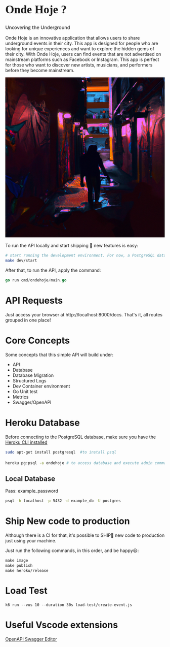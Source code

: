 <p align="center" style="font-size: 24px; font-family: Arial, sans-serif;">
  <h1 style="font-family: 'Playfair Display', serif; font-size: 36px;">Onde Hoje ?</h1>
  <p style="font-family: 'Lato', sans-serif; font-size: 16px;">Uncovering the Underground</p>
</p>

Onde Hoje is an innovative application that allows users to share underground events in their city. This app is designed for people who are looking for unique experiences and want to explore the hidden gems of their city.
With Onde Hoje, users can find events that are not advertised on mainstream platforms such as Facebook or Instagram. This app is perfect for those who want to discover new artists, musicians, and performers before they become mainstream.


<p>
  <img src="./assets/under.png" alt="image_alt_text">
</p>





To run the API locally and start shipping 🚢 new features is easy:


```bash
# start running the development environment. For now, a PostgreSQL database.
make dev/start
```

After that, to run the API, apply the command:

```go
go run cmd/ondehoje/main.go
```

# API Requests

Just access your browser at http://localhost:8000/docs. That's it, all routes grouped in one place!


# Core Concepts
Some concepts that this simple API will build under:


* API
* Database
* Database Migration
* Structured Logs
* Dev Container environment
* Go Unit test
* Metrics
* Swagger/OpenAPI

# Heroku Database

Before connecting to the PostgreSQL database, make sure you have the [Heroku CLI installed](https://devcenter.heroku.com/articles/heroku-cli)

```bash
sudo apt-get install postgresql  #to install psql

heroku pg:psql -a ondehoje # to access database and execute admin commands
```
## Local Database 
Pass: example_password
```bash
psql -h localhost -p 5432 -d example_db -U postgres
```
# Ship New code to production

Although there is a CI for that, it's possible to SHIP🚀 new code to production just using your machine.

Just run the following commands, in this order, and be happy😃:

```
make image
make publish
make heroku/release

```

# Load Test

```
k6 run --vus 10 --duration 30s load-test/create-event.js
```

# Useful Vscode extensions

[OpenAPI Swagger Editor](https://42crunch.com/tutorial-openapi-swagger-extension-vs-code/)
